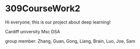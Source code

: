 # 309CourseWork2

Hi everyone, this is our project about deep learning!

Cardiff university Msc DSA

group member: Zhang, Guan, Gong, Liang, Brain, Luo, Joe, Sam
